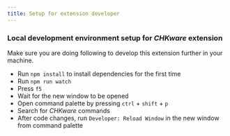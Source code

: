 ```yaml
---
title: Setup for extension developer
---
```


### Local development environment setup for *CHKware* extension

Make sure you are doing following to develop this extension further in your machine.

- Run `npm install` to install dependencies for the first time
- Run `npm run watch`
- Press `f5`
- Wait for the new window to be opened
- Open command palette by pressing `ctrl` + `shift` + `p`
- Search for *CHKware* commands
- After code changes, run `Developer: Reload Window` in the new window from command palette
